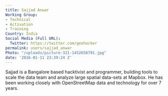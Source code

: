 ```yaml
---
title: Sajjad Anwar
Working Group:
- Technical
- Activation
- Training
Country: India
Social Media (Full URL):
  Twitter: https://twitter.com/geohacker
permalink: users/sajjad_anwar
Photo: "/uploads/picture-321-1452658791.jpg"
date: '2016-01-11 23:39:24 Z'
---
```

<p>Sajjad is a Bangalore based hacktivist and programmer, building tools to scale the data team and analyze large spatial data-sets at Mapbox. He has been working closely with OpenStreetMap data and technology for over 7 years.</p>
